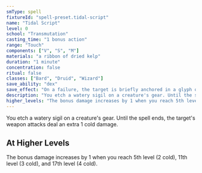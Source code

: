 ```yaml
---
smType: spell
fixtureId: "spell-preset.tidal-script"
name: "Tidal Script"
level: 0
school: "Transmutation"
casting_time: "1 bonus action"
range: "Touch"
components: ["V", "S", "M"]
materials: "a ribbon of dried kelp"
duration: "1 minute"
concentration: false
ritual: false
classes: ["Bard", "Druid", "Wizard"]
save_ability: "dex"
save_effect: "On a failure, the target is briefly anchored in a glyph of swirling water."
description: "You etch a watery sigil on a creature's gear. Until the spell ends, the target's weapon attacks deal an extra 1 cold damage."
higher_levels: "The bonus damage increases by 1 when you reach 5th level (2 cold), 11th level (3 cold), and 17th level (4 cold)."
---
```


You etch a watery sigil on a creature's gear. Until the spell ends, the target's weapon attacks deal an extra 1 cold damage.

## At Higher Levels

The bonus damage increases by 1 when you reach 5th level (2 cold), 11th level (3 cold), and 17th level (4 cold).
